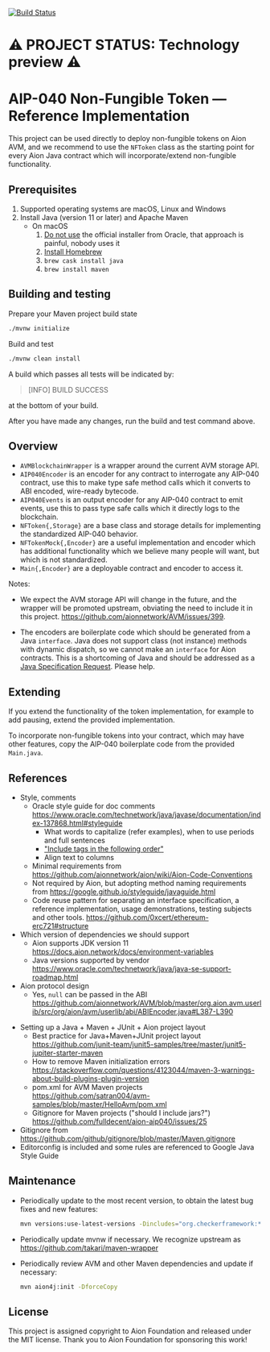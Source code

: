 [![Build Status](https://travis-ci.com/fulldecent/aion-aip040.svg?branch=master)](https://travis-ci.com/fulldecent/aion-aip040)

# :warning: PROJECT STATUS: Technology preview :warning:

# AIP-040 Non-Fungible Token — Reference Implementation

This project can be used directly to deploy non-fungible tokens on Aion AVM, and we recommend to use the `NFToken` class as the starting point for every Aion Java contract which will incorporate/extend non-fungible functionality.

## Prerequisites

1. Supported operating systems are macOS, Linux and Windows
2. Install Java (version 11 or later) and Apache Maven
   - On macOS
     1. [Do not use](https://stackoverflow.com/a/28635465/300224) the official installer from Oracle, that approach is painful, nobody uses it
     2. [Install Homebrew](https://brew.sh)
     3. `brew cask install java`
     4. `brew install maven`

## Building and testing

Prepare your Maven project build state

```sh
./mvnw initialize
```

Build and test

```sh
./mvnw clean install
```

A build which passes all tests will be indicated by:

> [INFO] BUILD SUCCESS

at the bottom of your build.

After you have made any changes, run the build and test command above.

## Overview

* `AVMBlockchainWrapper` is a wrapper around the current AVM storage API.
* `AIP040Encoder` is an encoder for any contract to interrogate any AIP-040 contract, use this to make type safe method calls which it converts to ABI encoded, wire-ready bytecode.
* `AIP040Events` is an output encoder for any AIP-040 contract to emit events, use this to pass type safe calls which it directly logs to the blockchain.
* `NFToken{,Storage}` are a base class and storage details for implementing the standardized AIP-040 behavior.
* `NFTokenMock{,Encoder}` are a useful implementation and encoder which has additional functionality which we believe many people will want, but which is not standardized.
* `Main{,Encoder}` are a deployable contract and encoder to access it.

Notes:

* We expect the AVM storage API will change in the future, and the wrapper will be promoted upstream, obviating the need to include it in this project. https://github.com/aionnetwork/AVM/issues/399.

* The encoders are boilerplate code which should be generated from a Java `interface`. Java does not support class (not instance) methods with dynamic dispatch, so we cannot make an `interface` for Aion contracts. This is a shortcoming of Java and should be addressed as a [Java Specification Request](https://jcp.org/en/jsr/overview). Please help.

## Extending

If you extend the functionality of the token implementation, for example to add pausing, extend the provided implementation.

To incorporate non-fungible tokens into your contract, which may have other features, copy the AIP-040 boilerplate code from the provided `Main.java`.

## References

* Style, comments
  * Oracle style guide for doc comments https://www.oracle.com/technetwork/java/javase/documentation/index-137868.html#styleguide
    * What words to capitalize (refer examples), when to use periods and full sentences
    * ["Include tags in the following order"](https://www.oracle.com/technetwork/java/javase/documentation/index-137868.html#orderoftags)
    * Align text to columns
  * Minimal requirements from https://github.com/aionnetwork/aion/wiki/Aion-Code-Conventions
  * Not required by Aion, but adopting method naming requirements from https://google.github.io/styleguide/javaguide.html
  * Code reuse pattern for separating an interface specification, a reference implementation, usage demonstrations, testing subjects and other tools. https://github.com/0xcert/ethereum-erc721#structure
* Which version of dependencies we should support
  * Aion supports JDK version 11 https://docs.aion.network/docs/environment-variables
  * Java versions supported by vendor https://www.oracle.com/technetwork/java/java-se-support-roadmap.html
* Aion protocol design
  * Yes, `null` can be passed in the ABI https://github.com/aionnetwork/AVM/blob/master/org.aion.avm.userlib/src/org/aion/avm/userlib/abi/ABIEncoder.java#L387-L390

- Setting up a Java + Maven + JUnit + Aion project layout
  - Best practice for Java+Maven+JUnit project layout https://github.com/junit-team/junit5-samples/tree/master/junit5-jupiter-starter-maven
  - How to remove Maven initialization errors https://stackoverflow.com/questions/4123044/maven-3-warnings-about-build-plugins-plugin-version
  - pom.xml for AVM Maven projects https://github.com/satran004/avm-samples/blob/master/HelloAvm/pom.xml
  - Gitignore for Maven projects ("should I include jars?") https://github.com/fulldecent/aion-aip040/issues/25
- Gitignore from https://github.com/github/gitignore/blob/master/Maven.gitignore
- Editorconfig is included and some rules are referenced to Google Java Style Guide

## Maintenance

- Periodically update to the most recent version, to obtain the latest bug fixes and new features:

  ```sh
  mvn versions:use-latest-versions -Dincludes="org.checkerframework:*"
  ```

* Periodically update mvnw if necessary. We recognize upstream as https://github.com/takari/maven-wrapper

* Periodically review AVM and other Maven dependencies and update if necessary:

  ```sh
  mvn aion4j:init -DforceCopy
  ```

## License

This project is assigned copyright to Aion Foundation and released under the MIT license. Thank you to Aion Foundation for sponsoring this work!
